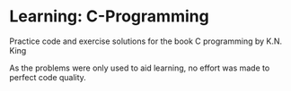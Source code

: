 # Learning: C-Programming

Practice code and exercise solutions for the book C programming by K.N. King

As the problems were only used to aid learning, no effort was made to perfect code quality.
